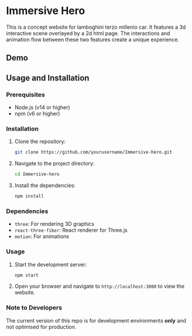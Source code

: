 # Immersive Hero

This is a concept website for lamboghini terzo millenio car. It features a 3d interactive scene overlayed by a 2d html page. The interactions and animation flow between these two features create a unique experience. 

## Demo

## Usage and Installation

### Prerequisites

- Node.js (v14 or higher)
- npm (v6 or higher)

### Installation

1. Clone the repository:
    ```sh
    git clone https://github.com/yourusername/Immersive-hero.git
    ```
2. Navigate to the project directory:
    ```sh
    cd Immersive-hero
    ```
3. Install the dependencies:
    ```sh
    npm install
    ```

### Dependencies

- `three`: For rendering 3D graphics
- `react-three-fiber`: React renderer for Three.js
- `motion`: For animations

### Usage

1. Start the development server:
    ```sh
    npm start
    ```
2. Open your browser and navigate to `http://localhost:3000` to view the website.

### Note to Developers

The current version of this repo is for development environments **only** and not optimised for production. 